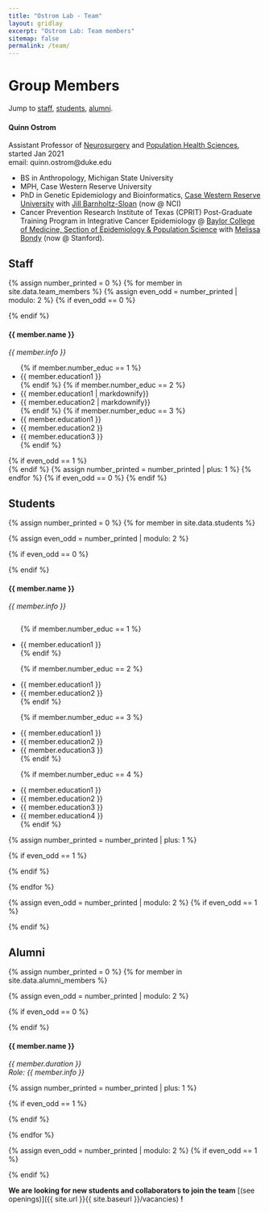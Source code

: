 ```yaml
---
title: "Ostrom Lab - Team"
layout: gridlay
excerpt: "Ostrom Lab: Team members"
sitemap: false
permalink: /team/
---
```


# Group Members

Jump to [staff](#staff), [students](#master-and-bachelor-students), [alumni](#alumni).

<div class="row">
  <h4>Quinn Ostrom  <a href="https://orcid.org/0000-0003-3469-7558"> <img src="https://ostrom-lab.github.io/images/512px-ORCID_iD.svg.png" height=15 width=15 class="img-responsive"></a>   <a href="https://twitter.com/qostrom"> <img src="https://ostrom-lab.github.io/images/Twitter_new_X_logo.png" height=15 width=15 class="img-responsive"></a> </h4
  <i>Assistant Professor of <a href="https://neurosurgery.duke.edu/">Neurosurgery</a> and <a href="https://populationhealth.duke.edu/">Population Health Sciences</a>, started Jan 2021 <br>email: quinn.ostrom@duke.edu</i> 
  <ul style="overflow: hidden">
  <li> BS in Anthropology, Michigan State University </li>
  <li> MPH, Case Western Reserve University</li>
  <li> PhD in Genetic Epidemiology and Bioinformatics, <a href="https://case.edu/medicine/pqhs/">Case Western Reserve University</a> with <a href="https://dceg.cancer.gov/about/staff-directory/barnholtz-sloan-jill">Jill Barnholtz-Sloan</a> (now @ NCI) </li>
 <li> Cancer Prevention Research Institute of Texas (CPRIT) Post-Graduate Training Program in Integrative Cancer Epidemiology @ <a href="https://www.bcm.edu/departments/medicine/sections/epidemiology-and-population-sciences">Baylor College of Medicine, Section of Epidemiology & Population Science</a> with <a href="https://med.stanford.edu/profiles/melissa-bondy">Melissa Bondy</a> (now @ Stanford).
 </li>
  </ul>
</div>

## Staff

{% assign number_printed = 0 %}
{% for member in site.data.team_members %}
{% assign even_odd = number_printed | modulo: 2 %}
{% if even_odd == 0 %}
<div class="row">
{% endif %}
<div class="col-sm-6 clearfix">
  <h4>{{ member.name }}</h4>
  <i>{{ member.info }} <!--<br>email: <{{ member.email }}> --> </i>
  <ul style="overflow: hidden">
  {% if member.number_educ == 1 %}
  <li> {{ member.education1 }} </li>
  {% endif %}
  {% if member.number_educ == 2 %}
  <li> {{ member.education1 | markdownify}} </li>
  <li> {{ member.education2 | markdownify}} </li>
  {% endif %}
  {% if member.number_educ == 3 %}
  <li> {{ member.education1 }} </li>
  <li> {{ member.education2 }} </li>
  <li> {{ member.education3 }} </li>
  {% endif %}
  </ul>
</div>
{% if even_odd == 1 %}
</div>
{% endif %}
{% assign number_printed = number_printed | plus: 1 %}
{% endfor %}
{% if even_odd == 0 %}
</div>
{% endif %}

## Students

{% assign number_printed = 0 %}
{% for member in site.data.students %}

{% assign even_odd = number_printed | modulo: 2 %}

{% if even_odd == 0 %}
<div class="row">
{% endif %}

<div class="col-sm-6 clearfix">
  <h4>{{ member.name }}</h4>
  <i>{{ member.info }} <!-- <br>email: <{{ member.email }}> --></i>
  <ul style="overflow: hidden">
  
  {% if member.number_educ == 1 %}
  <li> {{ member.education1 }} </li>
  {% endif %}
  
  {% if member.number_educ == 2 %}
  <li> {{ member.education1 }} </li>
  <li> {{ member.education2 }} </li>
  {% endif %}
  
  {% if member.number_educ == 3 %}
  <li> {{ member.education1 }} </li>
  <li> {{ member.education2 }} </li>
  <li> {{ member.education3 }} </li>
  {% endif %}
  
  {% if member.number_educ == 4 %}
  <li> {{ member.education1 }} </li>
  <li> {{ member.education2 }} </li>
  <li> {{ member.education3 }} </li>
  <li> {{ member.education4 }} </li>
  {% endif %}
  </ul>
</div>

{% assign number_printed = number_printed | plus: 1 %}

{% if even_odd == 1 %}
</div>
{% endif %}

{% endfor %}

{% assign even_odd = number_printed | modulo: 2 %}
{% if even_odd == 1 %}
</div>
{% endif %}


## Alumni

{% assign number_printed = 0 %}
{% for member in site.data.alumni_members %}

{% assign even_odd = number_printed | modulo: 2 %}

{% if even_odd == 0 %}
<div class="row">
{% endif %}

<div class="col-sm-6 clearfix">
<h4>{{ member.name }}</h4>
<i>{{ member.duration }} <br> Role: {{ member.info }}</i>
</div>

{% assign number_printed = number_printed | plus: 1 %}

{% if even_odd == 1 %}
</div>
{% endif %}

{% endfor %}

{% assign even_odd = number_printed | modulo: 2 %}
{% if even_odd == 1 %}
</div>
{% endif %}

**We are looking for new students and collaborators to join the team** [(see openings)]({{ site.url }}{{ site.baseurl }}/vacancies) **!**

